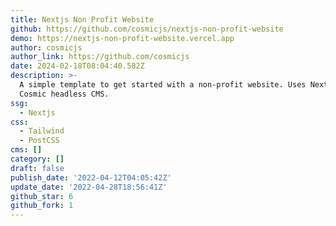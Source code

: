 ```yaml
---
title: Nextjs Non Profit Website
github: https://github.com/cosmicjs/nextjs-non-profit-website
demo: https://nextjs-non-profit-website.vercel.app
author: cosmicjs
author_link: https://github.com/cosmicjs
date: 2024-02-18T08:04:40.582Z
description: >-
  A simple template to get started with a non-profit website. Uses Next.js and
  Cosmic headless CMS.
ssg:
  - Nextjs
css:
  - Tailwind
  - PostCSS
cms: []
category: []
draft: false
publish_date: '2022-04-12T04:05:42Z'
update_date: '2022-04-28T18:56:41Z'
github_star: 6
github_fork: 1
---
```

